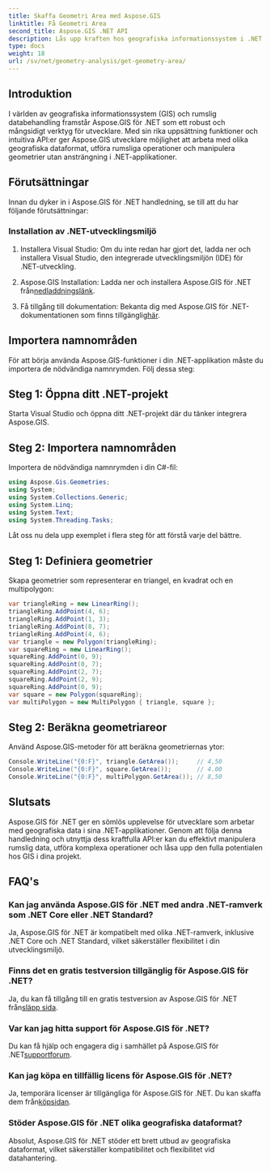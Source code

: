 ```yaml
---
title: Skaffa Geometri Area med Aspose.GIS
linktitle: Få Geometri Area
second_title: Aspose.GIS .NET API
description: Lås upp kraften hos geografiska informationssystem i .NET med Aspose.GIS. Utför rumsliga operationer utan ansträngning.
type: docs
weight: 18
url: /sv/net/geometry-analysis/get-geometry-area/
---
```

## Introduktion
I världen av geografiska informationssystem (GIS) och rumslig databehandling framstår Aspose.GIS för .NET som ett robust och mångsidigt verktyg för utvecklare. Med sin rika uppsättning funktioner och intuitiva API:er ger Aspose.GIS utvecklare möjlighet att arbeta med olika geografiska dataformat, utföra rumsliga operationer och manipulera geometrier utan ansträngning i .NET-applikationer.
## Förutsättningar
Innan du dyker in i Aspose.GIS för .NET handledning, se till att du har följande förutsättningar:
### Installation av .NET-utvecklingsmiljö
1. Installera Visual Studio: Om du inte redan har gjort det, ladda ner och installera Visual Studio, den integrerade utvecklingsmiljön (IDE) för .NET-utveckling.
   
2.  Aspose.GIS Installation: Ladda ner och installera Aspose.GIS för .NET från[nedladdningslänk](https://releases.aspose.com/gis/net/).
3. Få tillgång till dokumentation: Bekanta dig med Aspose.GIS för .NET-dokumentationen som finns tillgänglig[här](https://reference.aspose.com/gis/net/).

## Importera namnområden
För att börja använda Aspose.GIS-funktioner i din .NET-applikation måste du importera de nödvändiga namnrymden. Följ dessa steg:
## Steg 1: Öppna ditt .NET-projekt
Starta Visual Studio och öppna ditt .NET-projekt där du tänker integrera Aspose.GIS.
## Steg 2: Importera namnområden
Importera de nödvändiga namnrymden i din C#-fil:
```csharp
using Aspose.Gis.Geometries;
using System;
using System.Collections.Generic;
using System.Linq;
using System.Text;
using System.Threading.Tasks;
```

Låt oss nu dela upp exemplet i flera steg för att förstå varje del bättre.
## Steg 1: Definiera geometrier
Skapa geometrier som representerar en triangel, en kvadrat och en multipolygon:
```csharp
var triangleRing = new LinearRing();
triangleRing.AddPoint(4, 6);
triangleRing.AddPoint(1, 3);
triangleRing.AddPoint(8, 7);
triangleRing.AddPoint(4, 6);
var triangle = new Polygon(triangleRing);
var squareRing = new LinearRing();
squareRing.AddPoint(0, 9);
squareRing.AddPoint(0, 7);
squareRing.AddPoint(2, 7);
squareRing.AddPoint(2, 9);
squareRing.AddPoint(0, 9);
var square = new Polygon(squareRing);
var multiPolygon = new MultiPolygon { triangle, square };
```
## Steg 2: Beräkna geometriareor
Använd Aspose.GIS-metoder för att beräkna geometriernas ytor:
```csharp
Console.WriteLine("{0:F}", triangle.GetArea());     // 4,50
Console.WriteLine("{0:F}", square.GetArea());       // 4.00
Console.WriteLine("{0:F}", multiPolygon.GetArea()); // 8,50
```

## Slutsats
Aspose.GIS för .NET ger en sömlös upplevelse för utvecklare som arbetar med geografiska data i sina .NET-applikationer. Genom att följa denna handledning och utnyttja dess kraftfulla API:er kan du effektivt manipulera rumslig data, utföra komplexa operationer och låsa upp den fulla potentialen hos GIS i dina projekt.
## FAQ's
### Kan jag använda Aspose.GIS för .NET med andra .NET-ramverk som .NET Core eller .NET Standard?
Ja, Aspose.GIS för .NET är kompatibelt med olika .NET-ramverk, inklusive .NET Core och .NET Standard, vilket säkerställer flexibilitet i din utvecklingsmiljö.
### Finns det en gratis testversion tillgänglig för Aspose.GIS för .NET?
 Ja, du kan få tillgång till en gratis testversion av Aspose.GIS för .NET från[släpp sida](https://releases.aspose.com/).
### Var kan jag hitta support för Aspose.GIS för .NET?
 Du kan få hjälp och engagera dig i samhället på Aspose.GIS för .NET[supportforum](https://forum.aspose.com/c/gis/33).
### Kan jag köpa en tillfällig licens för Aspose.GIS för .NET?
 Ja, temporära licenser är tillgängliga för Aspose.GIS för .NET. Du kan skaffa dem från[köpsidan](https://purchase.aspose.com/temporary-license/).
### Stöder Aspose.GIS för .NET olika geografiska dataformat?
Absolut, Aspose.GIS för .NET stöder ett brett utbud av geografiska dataformat, vilket säkerställer kompatibilitet och flexibilitet vid datahantering.